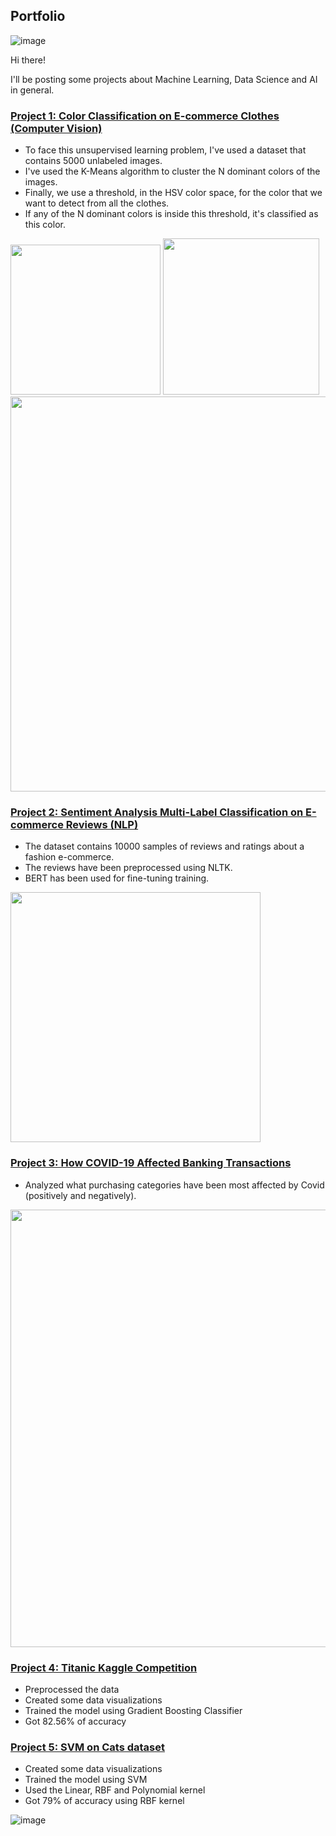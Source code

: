 ## Portfolio
![image](https://user-images.githubusercontent.com/62355974/111032098-fb902780-840a-11eb-88f0-8af5a997858f.png)

Hi there! 

I'll be posting some projects about Machine Learning, Data Science and AI in general.

### [Project 1: Color Classification on E-commerce Clothes (Computer Vision)](https://github.com/YanisNC/Color-Classification-E-commerce-Clothes/blob/main/Color_Classification_on_E_commerce_Clothes.ipynb)
- To face this unsupervised learning problem, I've used a dataset that contains 5000 unlabeled images.
- I've used the K-Means algorithm to cluster the N dominant colors of the images.
- Finally, we use a threshold, in the HSV color space, for the color that we want to detect from all the clothes.
- If any of the N dominant colors is inside this threshold, it's classified as this color.

<p align="left">
  <img src="https://user-images.githubusercontent.com/62355974/111031053-f9779a00-8405-11eb-948f-7c700cb82cfa.png" height="240" />
  <img src="https://user-images.githubusercontent.com/62355974/111031087-1a3fef80-8406-11eb-8ec0-63e1c87bd95a.png" height="250" /> 
  <img src="https://user-images.githubusercontent.com/62355974/111031195-8cb0cf80-8406-11eb-8e8a-658e149d2b60.png" width="632" />
</p>

### [Project 2: Sentiment Analysis Multi-Label Classification on E-commerce Reviews (NLP)](https://github.com/YanisNC/Sentiment-Analysis-Multi-Label-Classification-E-Commerce-Reviews/blob/main/Sentiment_Analysis_Multi_label_Classification_on_E_Commerce_Reviews.ipynb)
- The dataset contains 10000 samples of reviews and ratings about a fashion e-commerce.
- The reviews have been preprocessed using NLTK.
- BERT has been used for fine-tuning training.

<img src="https://user-images.githubusercontent.com/62355974/111031015-b3223b00-8405-11eb-8d67-e34267349e8e.png" width="400">

### [Project 3: How COVID-19 Affected Banking Transactions](https://github.com/YanisNC/AI-things/blob/master/Covid%20Banking%20Transactions.ipynb)
- Analyzed what purchasing categories have been most affected by Covid (positively and negatively).

<img src="https://user-images.githubusercontent.com/62355974/111030855-c5e84000-8404-11eb-8364-f1402f6d144c.png" width="700">

### [Project 4: Titanic Kaggle Competition](https://github.com/YanisNC/AI-things/blob/master/Titanic_Kaggle.ipynb)
- Preprocessed the data
- Created some data visualizations
- Trained the model using Gradient Boosting Classifier
- Got 82.56% of accuracy

### [Project 5: SVM on Cats dataset](https://github.com/YanisNC/AI-things/blob/master/Cats%20SVM.ipynb)
- Created some data visualizations
- Trained the model using SVM
- Used the Linear, RBF and Polynomial kernel
- Got 79% of accuracy using RBF kernel

![image](https://user-images.githubusercontent.com/62355974/111030714-14e1a580-8404-11eb-9829-fafdcf58c13c.png)
